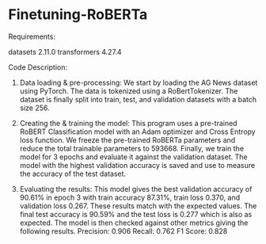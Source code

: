 # Finetuning-RoBERTa

Requirements:

datasets 2.11.0
transformers 4.27.4

Code Description:

1) Data loading & pre-processing: 
We start by loading the AG News dataset using PyTorch. The data is tokenized using a RoBertTokenizer. The dataset is finally split into train, test, and validation datasets with a batch size 256.

2) Creating the & training the model: 
This program uses a pre-trained RoBERT Classification model with an Adam optimizer and  Cross Entropy loss function. We freeze the pre-trained RoBERTa parameters and reduce the total trainable parameters to 593668. Finally, we train the model for 3 epochs and evaluate it against the validation dataset. The model with the highest validation accuracy is saved and use to measure the accuracy of the test dataset.

3) Evaluating the results: 
This model gives the best validation accuracy of 90.61% in epoch 3 with train accuracy 87.31%, train loss 0.370, and validation loss 0.267. These results match with the expected values. The final test accuracy is 90.59% and the test loss is 0.277 which is also as expected. The model is then checked against other metrics giving the following results.
Precision: 0.906
Recall: 0.762
F1 Score: 0.828
